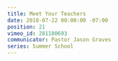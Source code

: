 ```yaml
---
title: Meet Your Teachers
date: 2018-07-22 00:00:00 -07:00
position: 21
vimeo_id: 281180693
communicator: Pastor Jason Graves
series: Summer School
---
```


